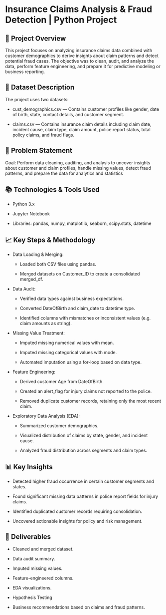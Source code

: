 
# Insurance Claims Analysis & Fraud Detection | Python Project




## 📄 Project Overview
This project focuses on analyzing insurance claims data combined with customer demographics to derive insights about claim patterns and detect potential fraud cases. The objective was to clean, audit, and analyze the data, perform feature engineering, and prepare it for predictive modeling or business reporting.
## 📁 Dataset Description
The project uses two datasets:

* cust_demographics.csv — Contains customer profiles like gender, date of birth, state, contact details, and customer segment.

* claims.csv — Contains insurance claim details including claim date, incident cause, claim type, claim amount, police report status, total policy claims, and fraud flags.
## 📌 Problem Statement
Goal:
Perform data cleaning, auditing, and analysis to uncover insights about customer and claim profiles, handle missing values, detect fraud patterns, and prepare the data for  analytics and statistics
## 📚 Technologies & Tools Used
* Python 3.x

* Jupyter Notebook

* Libraries:
   pandas, numpy, matplotlib, seaborn, scipy.stats, datetime
## 📈 Key Steps & Methodology
* Data Loading & Merging:

  * Loaded both CSV files using pandas.

  * Merged datasets on Customer_ID to create a consolidated merged_df.

* Data Audit:

  * Verified data types against business expectations.

  * Converted DateOfBirth and claim_date to datetime type.

  * Identified columns with mismatches or inconsistent values (e.g. claim amounts as string).

* Missing Value Treatment:

  * Imputed missing numerical values with mean.

  * Imputed missing categorical values with mode.

  * Automated imputation using a for-loop based on data type.

* Feature Engineering:

  * Derived customer Age from DateOfBirth.

  * Created an alert_flag for injury claims not reported to the police.

  * Removed duplicate customer records, retaining only the most recent claim.

* Exploratory Data Analysis (EDA):

  * Summarized customer demographics.

  * Visualized distribution of claims by state, gender, and incident cause.

  * Analyzed fraud distribution across segments and claim types.
## 📊 Key Insights
* Detected higher fraud occurrence in certain customer segments and states.

* Found significant missing data patterns in police report fields for injury claims.

* Identified duplicated customer records requiring consolidation.

* Uncovered actionable insights for policy and risk management.
## 📑 Deliverables
* Cleaned and merged dataset.

* Data audit summary.

* Imputed missing values.

* Feature-engineered columns.

* EDA visualizations.
* Hypothesis Testing

* Business recommendations based on claims and fraud patterns.
